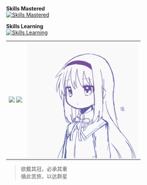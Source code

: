 **Skills Mastered**  
[![Skills Mastered](https://skillicons.dev/icons?i=bash,bootstrap,c,cpp,cloudflare,cmake,discord,bots,gcp,git,github,githubactions,go,gradle,idea,java,maven,js,ts,html,tailwind,css,vite,vue,vscode,webpack,mongodb,latex,linux,md,netlify,nginx,spring,sqlite,stackoverflow,redis,rust,flutter,cs,dotnet&perline=10&theme=light)](https://skillicons.dev)

**Skills Learning**  
[![Skills Learning](https://skillicons.dev/icons?i=ae,blender,docker,electron,godot,graphql,ai,kotlin,kubernetes,wasm,lua,matlab,ps,pr,pytorch,react,regex,tensorflow,unity,unreal&perline=10&theme=light)](https://skillicons.dev)

<p align="center">

 </p>
<table>
  <tr>
    <td>
      <img src="https://raw.githubusercontent.com/4o3f/github-stats/master/generated/languages.svg#gh-light-mode-only">
      <img src="https://raw.githubusercontent.com/4o3f/github-stats/master/generated/overview.svg#gh-light-mode-only">
    </td>
    <td>
      <img src="https://github.com/4o3f/4o3f/blob/main/gif.gif?raw=true" align="right" width="300"/>
    </td>
  </tr>
</table>

> 欲戴其冠，必承其重  
> 循此苦旅，以达群星
